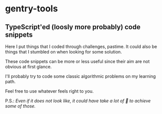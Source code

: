 # gentry-tools

## **TypeScript**'ed (loosly more probably) code snippets

Here I put things that I coded through challenges, pastime. It could also be things that I stumbled on when looking for some solution.

These code snippets can be more or less useful since their aim are not obvious at first glance.

I'll probably try to code some classic algorithmic problems on my learning path.

Feel free to use whatever feels right to you.

P.S.:
_Even if it does not look like, it could have take a lot of 🧠 to achieve some of those._
